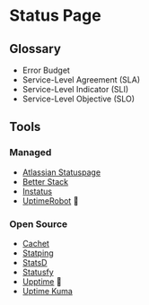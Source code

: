 # Status Page

## Glossary

- Error Budget
- Service-Level Agreement (SLA)
- Service-Level Indicator (SLI)
- Service-Level Objective (SLO)

## Tools

### Managed

- [Atlassian Statuspage](/atlassian/statuspage.md)
- [Better Stack](https://betterstack.com)
- [Instatus](https://instatus.com)
- [UptimeRobot](/uptimerobot/README.md) 🌟

### Open Source

- [Cachet](/cachet.md)
- [Statping](/statping.md)
- [StatsD](https://github.com/statsd/statsd)
- [Statusfy](/statusfy.md)
- [Upptime](/upptime.md) 🌟
- [Uptime Kuma](/uptime-kuma.md)

<!--
https://github.com/mxkaske/openstatus
https://github.com/cstate/cstate
https://github.com/TwiN/gatus
-->
